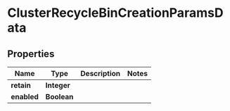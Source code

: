

# ClusterRecycleBinCreationParamsData


## Properties

Name | Type | Description | Notes
------------ | ------------- | ------------- | -------------
**retain** | **Integer** |  | 
**enabled** | **Boolean** |  | 



